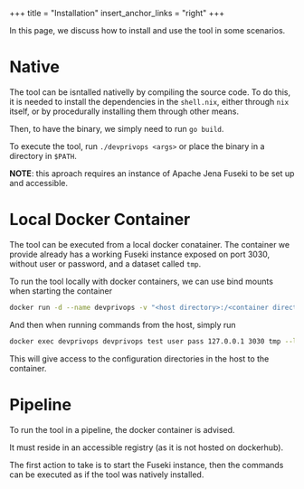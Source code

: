 +++
title = "Installation"
insert_anchor_links = "right"
+++

In this page, we discuss how to install and use the tool in some scenarios.

# Native

The tool can be isntalled nativelly by compiling the source code.
To do this, it is needed to install the dependencies in the `shell.nix`, either through `nix` itself, or by procedurally installing them through other means.

Then, to have the binary, we simply need to run `go build`.

To execute the tool, run `./devprivops <args>` or place the binary in a directory in `$PATH`.

**NOTE**: this aproach requires an instance of Apache Jena Fuseki to be set up and accessible.

# Local Docker Container

The tool can be executed from a local docker conatainer.
The container we provide already has a working Fuseki instance exposed on port 3030, without user or password, and a dataset called `tmp`.

To run the tool locally with docker containers, we can use bind mounts when starting the container

```sh
docker run -d --name devprivops -v "<host directory>:/<container directory>/:ro" devprivops
```

And then when running commands from the host, simply run

```sh
docker exec devprivops devprivops test user pass 127.0.0.1 3030 tmp --local-dir <container direcotry>
```

This will give access to the configuration directories in the host to the container.

# Pipeline

To run the tool in a pipeline, the docker container is advised.

It must reside in an accessible registry (as it is not hosted on dockerhub).

The first action to take is to start the Fuseki instance, then the commands can be executed as if the tool was natively installed.

